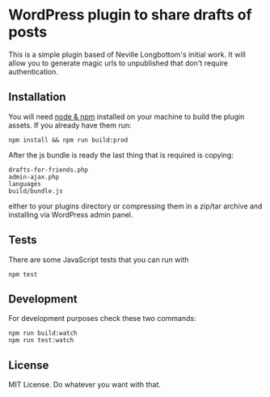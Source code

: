 # WordPress plugin to share drafts of posts

This is a simple plugin based of Neville Longbottom's initial work. It will allow you to generate magic urls to unpublished
that don't require authentication.

## Installation

You will need [node & npm](https://nodejs.org/en/) installed on your machine to build the plugin assets.
If you already have them run:

`npm install && npm run build:prod`

After the js bundle is ready the last thing that is required is copying:

```
drafts-for-friends.php
admin-ajax.php
languages
build/bundle.js
```

either to your plugins directory or compressing them in a zip/tar archive and installing via WordPress admin panel.

## Tests

There are some JavaScript tests that you can run with

```
npm test
```

## Development

For development purposes check these two commands:

```
npm run build:watch
npm run test:watch
```

## License

MIT License. Do whatever you want with that.
